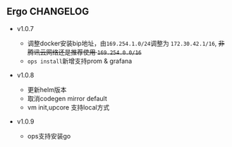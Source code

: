 ## Ergo CHANGELOG

- v1.0.7
    - 调整docker安装bip地址，由`169.254.1.0/24`调整为 `172.30.42.1/16`, <del>非腾讯云网络还是推荐使用 `169.254.0.0/16`</del>
    - `ops install`新增支持prom & grafana

- v1.0.8
    - 更新helm版本
    - 取消codegen mirror default
    - vm init,upcore 支持local方式

- v1.0.9
    - ops支持安装go